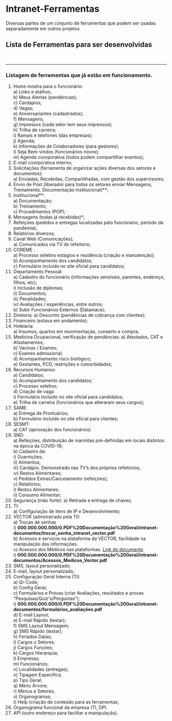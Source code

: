 # Intranet-Ferramentas
Diversas partes de um conjunto de ferramentas que podem ser usadas separadamente em outros projetos

## Lista de Ferramentas para ser desenvolvidas



<br>
<hr><h3>Listagem de ferramentas que já estão em funcionamento.</h3>

1)	Home mostra para o funcionário:<br>
a)	Links e atalhos;<br>
b)	Meus Alertas (pendências);<br>
c)	Cardápios;<br>
d)	Vagas;<br>
e)	Aniversariantes (cadastrados);<br>
f)	Mensagens;<br>
g)	Impressos (cada setor tem seus impressos);<br>
h)	Trilha de carreira;<br>
i)	Ramais e telefones (das empresas);<br>
j)	Agenda;<br>
k)	Informações de Colaboradores (para gestores);<br>
l)	Seja Bem-vindos (funcionários novos);<br>
m)	Agenda coorporativa (todos podem compartilhar eventos);<br>
2)	E-mail coorporativa interno;<br>
3)	Solicitações (ferramenta de organizar ações diversas dos setores e documentos):<br>
a)	Enviadas, Recebidas, Compartilhadas, com gestão dos supervisores;<br>
4)	Envio de Post (liberador para todos os setores enviar Mensagens, Treinamento, Documentação institucional)**;<br>
5)	Institucional**:<br>
a)	Documentação;<br>
b)	Treinamento;<br>
c)	Procedimentos (POP);<br>
6)	Mensagens (todas já recebidas)*;<br>
7)	Refeições (pedidos e entregas localizadas pelo funcionário, período da pandemia);<br>
8)	Relatórios diversos;<br>
9)	Canal Web (Comunicações);<br>
a)	Comunicados via TV do refeitório;<br>
10)	COREME :<br>
a)	Processo seletivo estágios e residência (criação e manutenção);<br>
b)	Acompanhamento dos candidatos;<br>
c)	Formulário incluído no site oficial para candidatos;<br>
11)	Departamento Pessoal:<br>
a)	Cadastro do funcionário (informações sensíveis, parentes, endereço, filhos, etc);<br>
i)	Inclusão de diplomas;<br>
ii)	Documentos;<br>
iii)	Penalidades;<br>
iv)	Avaliações / experiências, entre outros;<br>
b)	Subir Funcionários Externos (Datamace);<br>
12)	Diretoria:
a)	Desconto (pendências de cobrança com clientes);<br>
13)	Financeiro (estava em andamento);<br>
14)	Hotelaria:<br>
a)	Insumos, quartos em movimentação, conserto e compra;<br>
15)	Medicina Ocupacional, verificação de pendências:
a)	Atestados, CAT e Afastamentos;<br>
b)	Vacinas / Exames;<br>
c)	Exames admissional;<br>
d)	Acompanhamento risco biológico;<br>
e)	Gestantes, PCD, restrições e comorbidades;<br>
16)	Recursos Humanos:<br>
a)	Candidatos;<br>
b)	Acompanhamento dos candidatos;<br>
c)	Processo seletivo;<br>
d)	Criação de vaga:<br>
i)	Formulário incluído no site oficial para candidatos;<br>
e)	Trilha de carreira (funcionários que alteraram seus cargos);<br>
17)	SAME:<br>
a)	Entrega de Prontuários;<br>
b)	Formulário incluído no site oficial para clientes;<br>
18)	SESMT:<br>
a)	CAT (aprovação dos funcionários)
19)	SND:<br>
a)	Refeições, distribuição de marmitas pré-definidas em locais distintos na época da COVID-19;<br>
b)	Cadastro de:<br>
i)	Guarnições;<br>
ii)	Alimentos;<br>
iii)	Cardápio. Demonstrado nas TV’s dos próprios refeitórios;<br>
iv)	Restos Alimentares;<br>
v)	Pedidos Extras/Cancelamento (refeições);<br>
c)	Relatórios;<br>
i)	Restos Alimentares;<br>
ii)	Consumo Alimentar;<br>
20)	Segurança (mão forte):
a)	Retirada e entrega de chaves;<br>
21)	TI:<br>
a)	Configuração de itens de IP e Desenvolvimento;<br>
22)	VECTOR (administrado pela TI):<br>
a)	Trocas de senhas<br>
    i) **000.000.000.000/0.PDF%20Documentação%20Geral/intranet-documentos/trocar_senha_intranet_vector.pdf**<br>
b)	Acessos e serviços na plataforma da VECTOR, facilidade na manipulação das informações.<br>
c)	Acessos dos Médicos nas plataformas. [Link  do documento](#)<br>
i)	**000.000.000.000/0.PDF%20Documentação%20Geral/intranet-documentos/Acessos_Medicos_Vector.pdf**<br>
23)	SMS, layout personalizado;<br>
24)	E-mail, layout personalizado;<br>
25)	Configuração Geral Interna (TI):<br>
a)	Qr-Code;<br>
b)	Config Geral;<br>
c)	Formulários e Provas (criar Avaliações, resultados e provas "Pesquisas/Quiz's/Perguntas");<br>
i)	**000.000.000.000/0.PDF%20Documentação%20Geral/intranet-documentos/formulários_avaliações.pdf**<br>
d)	E-mail Layout;<br>
e)	E-mail Rápido (testar);<br>
f)	SMS Layout Mensagem;<br>
g)	SMS Rápido (testar);<br>
h)	Feriados Datas;<br>
i)	Cargos x Setores;<br>
j)	Cargos Funções;<br>
k)	Cargos Hierarquia;<br>
l)	Empresas;<br>
m)	Funcionários;<br>
n)	Localidades (entregas);<br>
o)	Tipagem Específica;<br>
p)	Tipo Geral;<br>
q)	Menu Árvore;<br>
r)	Menus e Setores;<br>
s)	Organogramas;<br>
t)	Help (criação de conteúdo para as ferramentas;<br>
26)	Organograma funcional da empresa (TI, DP).<br>
27)	API (outro endereço para facilitar a manipulação).<br>


